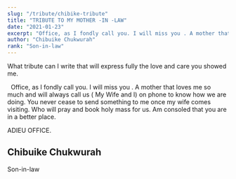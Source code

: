 ```yaml
---
slug: "/tribute/chibike-tribute"
title: "TRIBUTE TO MY MOTHER -IN -LAW"
date: "2021-01-23"
excerpt: "Office, as I fondly call you. I will miss you . A mother that loves me so much and will"
author: "Chibuike Chukwurah"
rank: "Son-in-law"
---
```


What tribute can I write that will express fully the love and care you showed me.

  Office, as I fondly call you. I will miss you . A mother that loves me so much and will always call us ( My Wife and I) on phone to know how we are doing. You never cease to send something to me once my wife comes visiting. Who will pray and book holy mass for us. Am consoled that you are in a better place.

ADIEU OFFICE.

## Chibuike Chukwurah
Son-in-law